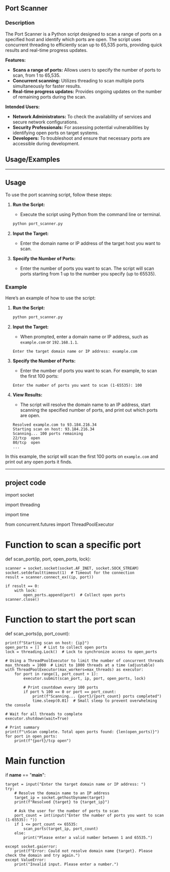 ## **Port Scanner**

### Description

The Port Scanner is a Python script designed to scan a range of ports on a specified host and identify which ports are open. The script uses concurrent threading to efficiently scan up to 65,535 ports, providing quick results and real-time progress updates.

**Features:**
- **Scans a range of ports:** Allows users to specify the number of ports to scan, from 1 to 65,535.
- **Concurrent scanning:** Utilizes threading to scan multiple ports simultaneously for faster results.
- **Real-time progress updates:** Provides ongoing updates on the number of remaining ports during the scan.

**Intended Users:**
- **Network Administrators:** To check the availability of services and secure network configurations.
- **Security Professionals:** For assessing potential vulnerabilities by identifying open ports on target systems.
- **Developers:** To troubleshoot and ensure that necessary ports are accessible during development.


## Usage/Examples

---

## **Usage**

To use the port scanning script, follow these steps:

1. **Run the Script:**
   - Execute the script using Python from the command line or terminal.

   ```bash
   python port_scanner.py
   ```

2. **Input the Target:**
   - Enter the domain name or IP address of the target host you want to scan.

3. **Specify the Number of Ports:**
   - Enter the number of ports you want to scan. The script will scan ports starting from 1 up to the number you specify (up to 65535).

### **Example**

Here’s an example of how to use the script:

1. **Run the Script:**

   ```bash
   python port_scanner.py
   ```

2. **Input the Target:**
   - When prompted, enter a domain name or IP address, such as `example.com` or `192.168.1.1`.

   ```
   Enter the target domain name or IP address: example.com
   ```

3. **Specify the Number of Ports:**
   - Enter the number of ports you want to scan. For example, to scan the first 100 ports:

   ```
   Enter the number of ports you want to scan (1-65535): 100
   ```

4. **View Results:**
   - The script will resolve the domain name to an IP address, start scanning the specified number of ports, and print out which ports are open.

   ```
   Resolved example.com to 93.184.216.34
   Starting scan on host: 93.184.216.34
   Scanning... 100 ports remaining
   22/tcp  open
   80/tcp  open
   ...
   ```

In this example, the script will scan the first 100 ports on `example.com` and print out any open ports it finds.

---


## project code
import socket

import threading

import time

from concurrent.futures import ThreadPoolExecutor

# Function to scan a specific port
def scan_port(ip, port, open_ports, lock):

    scanner = socket.socket(socket.AF_INET, socket.SOCK_STREAM)
    socket.setdefaulttimeout(1)  # Timeout for the connection
    result = scanner.connect_ex((ip, port))
    
    if result == 0:
        with lock:
            open_ports.append(port)  # Collect open ports
    scanner.close()

# Function to start the port scan
def scan_ports(ip, port_count):

    print(f"Starting scan on host: {ip}")
    open_ports = []  # List to collect open ports
    lock = threading.Lock()  # Lock to synchronize access to open_ports
    
    # Using a ThreadPoolExecutor to limit the number of concurrent threads
    max_threads = 1000  # Limit to 1000 threads at a time (adjustable)
    with ThreadPoolExecutor(max_workers=max_threads) as executor:
        for port in range(1, port_count + 1):
            executor.submit(scan_port, ip, port, open_ports, lock)

            # Print countdown every 100 ports
            if port % 100 == 0 or port == port_count:
                print(f"Scanning... {port}/{port_count} ports completed")
                time.sleep(0.01)  # Small sleep to prevent overwhelming the console
    
    # Wait for all threads to complete
    executor.shutdown(wait=True)
    
    # Print summary
    print(f"\nScan complete. Total open ports found: {len(open_ports)}")
    for port in open_ports:
        print(f"{port}/tcp open")

# Main function
if __name__ == "__main__":

    target = input("Enter the target domain name or IP address: ")
    try:
        # Resolve the domain name to an IP address
        target_ip = socket.gethostbyname(target)
        print(f"Resolved {target} to {target_ip}")
        
        # Ask the user for the number of ports to scan
        port_count = int(input("Enter the number of ports you want to scan (1-65535): "))
        if 1 <= port_count <= 65535:
            scan_ports(target_ip, port_count)
        else:
            print("Please enter a valid number between 1 and 65535.")
    
    except socket.gaierror:
        print(f"Error: Could not resolve domain name {target}. Please check the domain and try again.")
    except ValueError:
        print("Invalid input. Please enter a number.")

